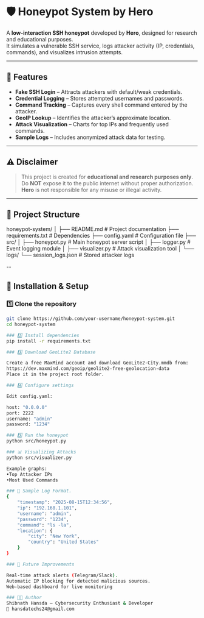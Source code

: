 # 🛡 Honeypot System by Hero

A **low-interaction SSH honeypot** developed by **Hero**, designed for research and educational purposes.  
It simulates a vulnerable SSH service, logs attacker activity (IP, credentials, commands), and visualizes intrusion attempts.

---

## 📌 Features
- **Fake SSH Login** – Attracts attackers with default/weak credentials.
- **Credential Logging** – Stores attempted usernames and passwords.
- **Command Tracking** – Captures every shell command entered by the attacker.
- **GeoIP Lookup** – Identifies the attacker’s approximate location.
- **Attack Visualization** – Charts for top IPs and frequently used commands.
- **Sample Logs** – Includes anonymized attack data for testing.

---

## ⚠ Disclaimer
> This project is created for **educational and research purposes only**.  
> Do **NOT** expose it to the public internet without proper authorization.  
> **Hero** is not responsible for any misuse or illegal activity.

---

## 📂 Project Structure
honeypot-system/
│
├── README.md # Project documentation
├── requirements.txt # Dependencies
├── config.yaml # Configuration file
├── src/
│ ├── honeypot.py # Main honeypot server script
│ ├── logger.py # Event logging module
│ ├── visualizer.py # Attack visualization tool
│
└── logs/
└── session_logs.json # Stored attacker logs

--
## 🚀 Installation & Setup

### 1️⃣ Clone the repository
```bash
git clone https://github.com/your-username/honeypot-system.git
cd honeypot-system

### 2️⃣ Install dependencies
pip install -r requirements.txt

### 3️⃣ Download GeoLite2 Database

Create a free MaxMind account and download GeoLite2-City.mmdb from:
https://dev.maxmind.com/geoip/geolite2-free-geolocation-data
Place it in the project root folder.

### 4️⃣ Configure settings

Edit config.yaml:

host: "0.0.0.0"
port: 2222
username: "admin"
password: "1234"

### 5️⃣ Run the honeypot
python src/honeypot.py

### 📊 Visualizing Attacks
python src/visualizer.py

Example graphs:
•Top Attacker IPs
•Most Used Commands

### 📜 Sample Log Format.
{
    "timestamp": "2025-08-15T12:34:56",
    "ip": "192.168.1.101",
    "username": "admin",
    "password": "1234",
    "command": "ls -la",
    "location": {
        "city": "New York",
        "country": "United States"
    }
}

### 🔮 Future Improvements

Real-time attack alerts (Telegram/Slack).
Automatic IP blocking for detected malicious sources.
Web-based dashboard for live monitoring 

### 👨‍💻 Author
Shibnath Hansda – Cybersecurity Enthusiast & Developer
💼 hansdatechs24@gmail.com
